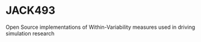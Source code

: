 # JACK493
Open Source implementations of Within-Variability measures used in driving simulation research
